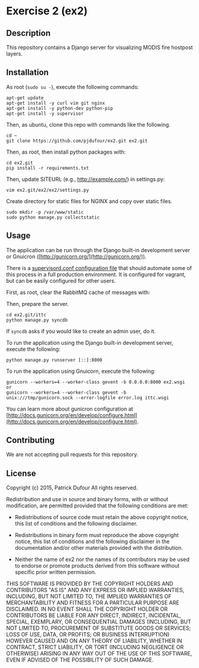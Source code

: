 Exercise 2 (ex2)
==================

## Description

This repository contains a Django server for visualizing MODIS fire hostpost layers.

## Installation

As root (`sudo su -`), execute the following commands:

```
apt-get update
apt-get install -y curl vim git nginx
apt-get install -y python-dev python-pip
apt-get install -y supervisor
```

Then, as ubuntu, clone this repo with commands like the following.

```
cd ~
git clone https://github.com/pjdufour/ex2.git ex2.git
```

Then, as root, then install python packages with:
```
cd ex2.git
pip install -r requirements.txt
```

Then, update SITEURL (e.g., http://example.com/) in settings.py:

```
vim ex2.git/ex2/ex2/settings.py
```

Create directory for static files for NGINX and copy over static files.

```
sudo mkdir -p /var/www/static
sudo python manage.py collectstatic
```

## Usage

The application can be run through the Django built-in development server or Gnuicron ([http://gunicorn.org/](http://gunicorn.org/)).

There is a [supervisord.conf configuration file](https://github.com/pjdufour/ex2/blob/master/supervisord.conf) that should automate some of this process in a full production environment.  It is configured for vagrant, but can be easily configured for other users.

First, as root, clear the RabbitMQ cache of messages with:

Then, prepare the server.

```
cd ex2.git/ittc
python manage.py syncdb
```

If `syncdb` asks if you would like to create an admin user, do it. 

To run the application using the Django built-in development server, execute the following:

```
python manage.py runserver [::]:8000
```

To run the application using Gnuicorn, execute the following:

```
gunicorn --workers=4 --worker-class gevent -b 0.0.0.0:8000 ex2.wsgi
or
gunicorn --workers=4 --worker-class gevent -b unix:///tmp/gunicorn.sock --error-logfile error.log ittc.wsgi
```

You can learn more about gunicron configuration at [http://docs.gunicorn.org/en/develop/configure.html](http://docs.gunicorn.org/en/develop/configure.html).

## Contributing

We are not accepting pull requests for this repository.

## License

Copyright (c) 2015, Patrick Dufour
All rights reserved.

Redistribution and use in source and binary forms, with or without
modification, are permitted provided that the following conditions are met:

* Redistributions of source code must retain the above copyright notice, this
  list of conditions and the following disclaimer.

* Redistributions in binary form must reproduce the above copyright notice,
  this list of conditions and the following disclaimer in the documentation
  and/or other materials provided with the distribution.

* Neither the name of ex2 nor the names of its
  contributors may be used to endorse or promote products derived from
  this software without specific prior written permission.

THIS SOFTWARE IS PROVIDED BY THE COPYRIGHT HOLDERS AND CONTRIBUTORS "AS IS"
AND ANY EXPRESS OR IMPLIED WARRANTIES, INCLUDING, BUT NOT LIMITED TO, THE
IMPLIED WARRANTIES OF MERCHANTABILITY AND FITNESS FOR A PARTICULAR PURPOSE ARE
DISCLAIMED. IN NO EVENT SHALL THE COPYRIGHT HOLDER OR CONTRIBUTORS BE LIABLE
FOR ANY DIRECT, INDIRECT, INCIDENTAL, SPECIAL, EXEMPLARY, OR CONSEQUENTIAL
DAMAGES (INCLUDING, BUT NOT LIMITED TO, PROCUREMENT OF SUBSTITUTE GOODS OR
SERVICES; LOSS OF USE, DATA, OR PROFITS; OR BUSINESS INTERRUPTION) HOWEVER
CAUSED AND ON ANY THEORY OF LIABILITY, WHETHER IN CONTRACT, STRICT LIABILITY,
OR TORT (INCLUDING NEGLIGENCE OR OTHERWISE) ARISING IN ANY WAY OUT OF THE USE
OF THIS SOFTWARE, EVEN IF ADVISED OF THE POSSIBILITY OF SUCH DAMAGE.
